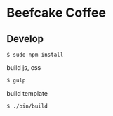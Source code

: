 # Beefcake Coffee

## Develop

```
$ sudo npm install
```

build js, css

```
$ gulp
```

build template

```
$ ./bin/build
```

